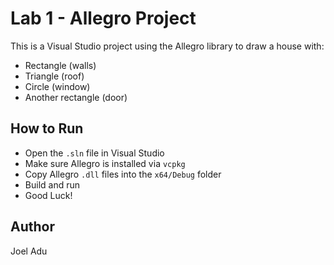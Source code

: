 # Lab 1 - Allegro Project

This is a Visual Studio project using the Allegro library to draw a house with:
- Rectangle (walls)
- Triangle (roof)
- Circle (window)
- Another rectangle (door)

## How to Run
- Open the `.sln` file in Visual Studio
- Make sure Allegro is installed via `vcpkg`
- Copy Allegro `.dll` files into the `x64/Debug` folder
- Build and run
- Good Luck!

## Author
Joel Adu
